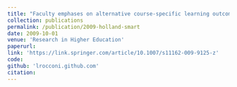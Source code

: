 ```yaml
---
title: "Faculty emphases on alternative course-specific learning outcomes in Holland’s model environments: The role of environmental consistency"
collection: publications
permalink: /publication/2009-holland-smart
date: 2009-10-01
venue: 'Research in Higher Education'
paperurl: 
link: 'https://link.springer.com/article/10.1007/s11162-009-9125-z'
code: 
github: 'lrocconi.github.com'
citation:
---
```

